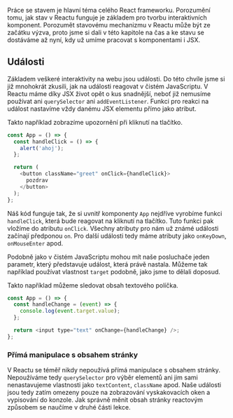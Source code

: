 Práce se stavem je hlavní téma celého React frameworku. Porozumění tomu, jak stav v Reactu funguje je základem pro tvorbu interaktivních komponent. Porozumět stavovému mechanizmu v Reactu může být ze začátku výzva, proto jsme si dali v této kapitole na čas a ke stavu se dostáváme až nyní, kdy už umíme pracovat s komponentami i JSX.

## Události

Základem veškeré interaktivity na webu jsou události. Do této chvíle jsme si již mnohokrát zkusili, jak na události reagovat v čistém JavaScriptu. V Reactu máme díky JSX život opět o kus snadnější, neboť již nemusíme používat ani `querySelector` ani `addEventListener`. Funkci pro reakci na událost nastavíme vždy danému JSX elementu přímo jako atribut.

Takto například zobrazíme upozornění při kliknutí na tlačítko.

```js
const App = () => {
  const handleClick = () => {
    alert('ahoj');
  };

  return (
    <button className="greet" onClick={handleClick}>
      pozdrav
    </button>
  );
};
```

Náš kód funguje tak, že si uvnitř komponenty `App` nejdříve vyrobíme funkci `handleClick`, která bude reagovat na kliknutí na tlačítko. Tuto funkci pak vložíme do atributu `onClick`. Všechny atributy pro nám už známé události začínají předponou `on`. Pro další události tedy máme atributy jako `onKeyDown`, `onMouseEnter` apod.

Podobně jako v čistém JavaScriptu mohou mít naše posluchače jeden parametr, který představuje událost, která právě nastala. Můžeme tak například používat vlastnost `target` podobně, jako jsme to dělali doposud.

Takto například můžeme sledovat obsah textového políčka.

```js
const App = () => {
  const handleChange = (event) => {
    console.log(event.target.value);
  };

  return <input type="text" onChange={handleChange} />;
};
```

### Přímá manipulace s obsahem stránky

V Reactu se téměř nikdy nepoužívá přímá manipulace s obsahem stránky. Nepoužíváme tedy `querySelector` pro výběr elementů ani jim sami nenastavujeme vlastnosti jako `textContent`, `className` apod. Naše události jsou tedy zatím omezeny pouze na zobrazování vyskakovacích oken a vypisování do konzole. Jak správně měnit obsah stránky reactovým způsobem se naučíme v druhé části lekce.
